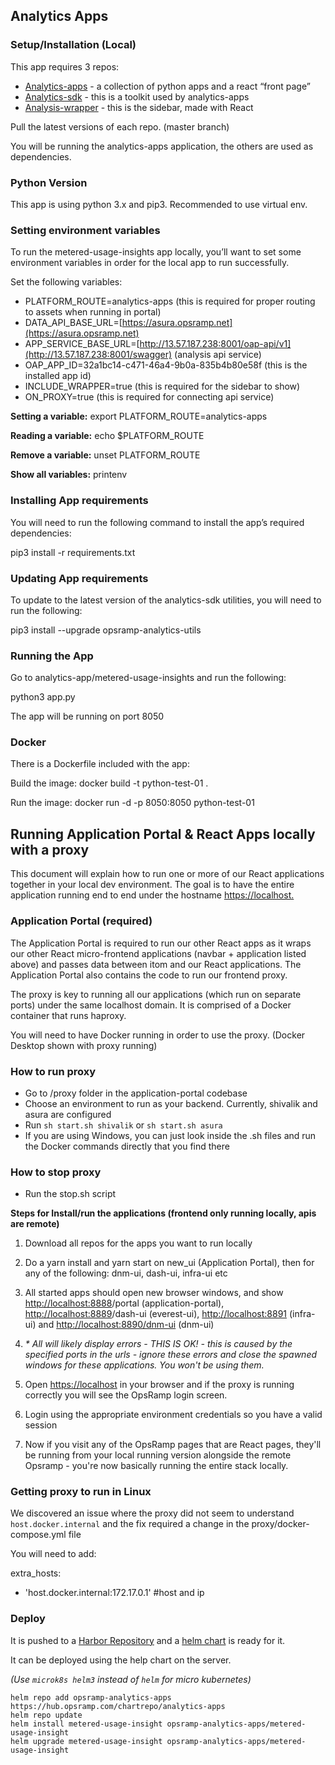 
## Analytics Apps

### Setup/Installation (Local)

This app requires 3 repos:

-   [Analytics-apps](https://github.com/opsramp/analytics-apps) - a collection of python apps and a react “front page”
-   [Analytics-sdk](https://github.com/opsramp/analytics-sdk) - this is a toolkit used by analytics-apps
-   [Analysis-wrapper](https://github.com/opsramp/analysis-wrapper) - this is the sidebar, made with React

Pull the latest versions of each repo. (master branch)

You will be running the analytics-apps application, the others are used as dependencies.

### Python Version

This app is using python 3.x and pip3. Recommended to use virtual env.

### Setting environment variables

To run the metered-usage-insights app locally, you’ll want to set some environment variables in order for the local app to run successfully.

Set the following variables:

-   PLATFORM_ROUTE=analytics-apps (this is required for proper routing to assets when running in portal)
-   DATA_API_BASE_URL=[https://asura.opsramp.net](https://asura.opsramp.net)
-   APP_SERVICE_BASE_URL=[http://13.57.187.238:8001/oap-api/v1](http://13.57.187.238:8001/swagger) (analysis api service)
-   OAP_APP_ID=32a1bc14-c471-46a4-9b0a-835b4b80e58f (this is the installed app id)
-   INCLUDE_WRAPPER=true (this is required for the sidebar to show)
-   ON_PROXY=true (this is required for connecting api service)

**Setting a variable:** export PLATFORM_ROUTE=analytics-apps

**Reading a variable:** echo $PLATFORM_ROUTE

**Remove a variable:** unset PLATFORM_ROUTE

**Show all variables:** printenv

### Installing App requirements

You will need to run the following command to install the app’s required dependencies:

pip3 install -r requirements.txt

### Updating App requirements

To update to the latest version of the analytics-sdk utilities, you will need to run the following:

pip3 install --upgrade opsramp-analytics-utils

### Running the App

Go to analytics-app/metered-usage-insights and run the following:

python3 app.py

The app will be running on port 8050

### Docker

There is a Dockerfile included with the app:  
  
Build the image: docker build -t python-test-01 .

Run the image: docker run -d -p 8050:8050 python-test-01


## Running Application Portal & React Apps locally with a proxy

This document will explain how to run one or more of our React applications together in your local dev environment. The goal is to have the entire application running end to end under the hostname [https://localhost.](https://localhost.)


### Application Portal (required)

The Application Portal is required to run our other React apps as it wraps our other React micro-frontend applications (navbar + application listed above) and passes data between itom and our React applications. The Application Portal also contains the code to run our frontend proxy.

The proxy is key to running all our applications (which run on separate ports) under the same localhost domain. It is comprised of a Docker container that runs haproxy.

You will need to have Docker running in order to use the proxy. (Docker Desktop shown with proxy running)

### How to run proxy

-   Go to /proxy folder in the application-portal codebase
-   Choose an environment to run as your backend. Currently, shivalik and asura are configured
-   Run `sh start.sh shivalik` or `sh start.sh asura`
-   If you are using Windows, you can just look inside the .sh files and run the Docker commands directly that you find there

### How to stop proxy

-   Run the stop.sh script

**Steps for Install/run the applications (frontend only running locally, apis are remote)**

1.  Download all repos for the apps you want to run locally
2.  Do a yarn install and yarn start on new_ui (Application Portal), then for any of the following: dnm-ui, dash-ui, infra-ui etc

1.  All started apps should open new browser windows, and show [http://localhost:8888](http://localhost:8888)/portal (application-portal), [http://localhost:8889](http://localhost:8889)/dash-ui (everest-ui), [http://localhost:8891](http://localhost:8891) (infra-ui) and [http://localhost:8890/dnm-ui](http://localhost:8890/dnm-ui) (dnm-ui)
2.  _* All will likely display errors - THIS IS OK! - this is caused by the specified ports in the urls - ignore these errors and close the spawned windows for these applications. You won't be using them._

4.  Open [https://localhost](https://localhost) in your browser and if the proxy is running correctly you will see the OpsRamp login screen.
5.  Login using the appropriate environment credentials so you have a valid session
6.  Now if you visit any of the OpsRamp pages that are React pages, they'll be running from your local running version alongside the remote Opsramp - you're now basically running the entire stack locally.

### Getting proxy to run in Linux

We discovered an issue where the proxy did not seem to understand `host.docker.internal` and the fix required a change in the proxy/docker-compose.yml file  
  
You will need to add:

extra_hosts:

  -  'host.docker.internal:172.17.0.1'  #host and ip

### Deploy
It is pushed to a [Harbor Repository](https://hub.opsramp.com/harbor/projects/5/repositories) and a [helm chart](https://hub.opsramp.com/harbor/projects/5/helm-charts) is ready for it.

It can be deployed using the help chart on the server.

_(Use ```microk8s helm3``` instead of ```helm``` for micro kubernetes)_

```
helm repo add opsramp-analytics-apps https://hub.opsramp.com/chartrepo/analytics-apps
helm repo update
helm install metered-usage-insight opsramp-analytics-apps/metered-usage-insight
helm upgrade metered-usage-insight opsramp-analytics-apps/metered-usage-insight
```
